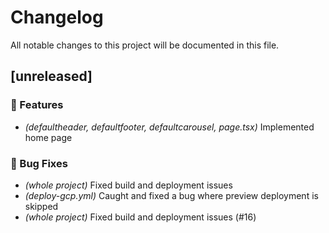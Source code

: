 # Changelog

All notable changes to this project will be documented in this file.

## [unreleased]

### 🚀 Features

- *(defaultheader, defaultfooter, defaultcarousel, page.tsx)* Implemented home page

### 🐛 Bug Fixes

- *(whole project)* Fixed build and deployment issues
- *(deploy-gcp.yml)* Caught and fixed a bug where preview deployment is skipped
- *(whole project)* Fixed build and deployment issues (#16)

<!-- generated by git-cliff -->
